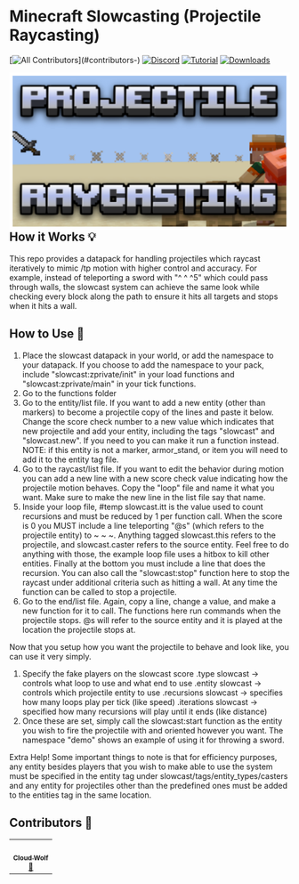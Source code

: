 # Minecraft Slowcasting (Projectile Raycasting)
<!-- ALL-CONTRIBUTORS-BADGE:START - Do not remove or modify this section -->
[![All Contributors](https://img.shields.io/badge/all_contributors-2-orange.svg?)](#contributors-)
[![Discord](https://img.shields.io/badge/Discord-⛓-blue.svg)](https://discord.gg/5wkd8F45bR)
[![Tutorial](https://img.shields.io/badge/Tutorial-▶-red.svg)](https://www.youtube.com/watch?v=6iwiIez8VlA)
[![Downloads](https://img.shields.io/github/downloads/CloudWolfYT/MC-Slowcasting/total.svg)](https://github.com/CloudWolfYT/MC-Slowcasting/releases)
<!-- ALL-CONTRIBUTORS-BADGE:END -->
<img src="images/social.png"
     alt="Social Image"
     style="float: left; margin-right: 10px;" />

## How it Works 💡
<!-- prettier-ignore-start -->
<!-- markdownlint-disable -->
This repo provides a datapack for handling projectiles which raycast iteratively to mimic /tp motion with higher control and accuracy. For example, instead of teleporting a sword with "^ ^ ^5" which could pass through walls, the slowcast system can achieve the same look while checking every block along the path to ensure it hits all targets and stops when it hits a wall.
<!-- markdownlint-enable -->
<!-- prettier-ignore-end -->

## How to Use 📝
<!-- prettier-ignore-start -->
<!-- markdownlint-disable -->

1. Place the slowcast datapack in your world, or add the namespace to your datapack. If you choose to add the namespace to your pack, include "slowcast:zprivate/init" in your load functions and "slowcast:zprivate/main" in your tick functions.
2. Go to the functions folder
3. Go to the entity/list file. If you want to add a new entity (other than markers) to become a projectile copy of the lines and paste it below. Change the score check number to a new value which indicates that new projectile and add your entity, including the tags "slowcast" and "slowcast.new". If you need to you can make it run a function instead. NOTE: if this entity is not a marker, armor_stand, or item you will need to add it to the entity tag file.
4. Go to the raycast/list file. If you want to edit the behavior during motion you can add a new line with a new score check value indicating how the projectile motion behaves. Copy the "loop" file and name it what you want. Make sure to make the new line in the list file say that name.
5. Inside your loop file, #temp slowcast.itt is the value used to count recursions and must be reduced by 1 per function call. When the score is 0 you MUST include a line teleporting "@s" (which refers to the projectile entity) to ~ ~ ~. Anything tagged slowcast.this refers to the projectile, and slowcast.caster refers to the source entity. Feel free to do anything with those, the example loop file uses a hitbox to kill other entities. Finally at the bottom you must include a line that does the recursion. You can also call the "slowcast:stop" function here to stop the raycast under additional criteria such as hitting a wall. At any time the function can be called to stop a projectile.
6. Go to the end/list file. Again, copy a line, change a value, and make a new function for it to call. The functions here run commands when the projectile stops. @s will refer to the source entity and it is played at the location the projectile stops at.

Now that you setup how you want the projectile to behave and look like, you can use it very simply.
1. Specify the fake players on the slowcast score
     .type slowcast       -> controls what loop to use and what end to use
     .entity slowcast     -> controls which projectile entity to use
     .recursions slowcast -> specifies how many loops play per tick (like speed)
     .iterations slowcast -> specified how many recursions will play until it ends (like distance)
2. Once these are set, simply call the slowcast:start function as the entity you wish to fire the projectile with and oriented however you want. The namespace "demo" shows an example of using it for throwing a sword.

Extra Help!
Some important things to note is that for efficiency purposes, any entity besides players that you wish to make able to use the system must be specified in the entity tag under slowcast/tags/entity_types/casters and any entity for projectiles other than the predefined ones must be added to the entities tag in the same location.
<!-- markdownlint-enable -->
<!-- prettier-ignore-end -->

## Contributors 🧱
<!-- prettier-ignore-start -->
<!-- markdownlint-disable -->
<table>
  <tr>
    <td align="center"><a href="https://github.com/CloudWolfYT"><img src="https://avatars.githubusercontent.com/u/64243799?v=4" width="100px;" alt=""/><br /><sub><b>Cloud Wolf</b></sub></a><br /><a href="#" title="Project Creator">🔨</a></td>
  </tr>
</table>

<!-- markdownlint-enable -->
<!-- prettier-ignore-end -->

